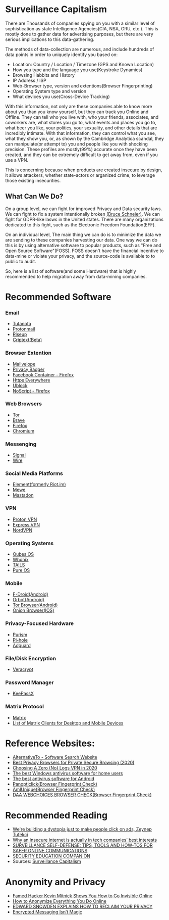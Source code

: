 # Surveillance Capitalism

There are Thousands of companies spying on you with a similar level of sophistication as state Intelligence Agencies(CIA, NSA, GRU, etc.). This is mostly done to gather data for advertising purposes, but there are very serious implications to this data-gathering. 

The methods of data-collection are numerous, and include hundreds of data points in order to uniquely identify you based on:

- Location: Country / Location / Timezone (GPS and Known Location)
- How you type and the language you use(Keystroke Dynamics) 
- Browsing Habbits and History
- IP Address / ISP
- Web-Browser type, version and extentions(Browser Fingerprinting)
- Operating System type and version 
- What devices you use(Cross-Device Tracking)

With this information, not only are these companies able to know more about you than you know yourself, but they can track you Online and Offline. They can tell who you live with, who your friends, associates, and coworkers are, what stores you go to, what events and places you go to, what beer you like, your politics, your sexuality, and other details that are incredibly intimate. With that information, they can control what you see, what they show you, or, as shown by the Cambridge Analytica scandal, they can manipulate(or attempt to) you and people like you with shocking precision. These profiles are mostly(99%) accurate once they have been created, and they can be extremely difficult to get away from, even if you use a VPN.

This is concerning because when products are created insecure by design, it allows attackers, whether state-actors or arganized crime, to leverage those existing insecurities.

## What Can We Do?
On a group level, we can fight for improved Privacy and Data security laws. We can fight to fix a system intentionally broken [(Bruce Schneier)](https://ideas.ted.com/why-an-insecure-internet-is-actually-in-tech-companies-best-interests/). We can fight for GDPR-like lasws in the United states. There are many organizations dedicated to this fight, such as the Electronic Freedom Foundation(EFF).

On an individual level, The main thing we can do is to minimize the data we are sending to these companies harvesting our data. One way we can do this is by using alternative software to popular products, such as "Free and Open Source Software"(FOSS). FOSS doesn't have the financial incentive to data-mine or violate your privacy, and the source-code is available to to public to audit. 

So, here is a list of software(and some Hardware) that is highly recommended to help migration away from data-mining companies.

# Recommended Software
### Email
- [Tutanota](https://tutanota.com/)
- [Protonmail](https://protonmail.com/)
- [Riseup](https://riseup.net/en)
- [Criptext(Beta)](https://criptext.com/)

### Browser Extention
- [Mailvelope](https://www.mailvelope.com/en/)
- [Privacy Badger](https://privacybadger.org/)
- [Facebook Container - Firefox](https://addons.mozilla.org/en-US/firefox/addon/facebook-container/)
- [Https Everywhere](https://www.eff.org/https-everywhere)
- [Ublock](https://ublock.org/)
- [NoScript - Firefox](https://addons.mozilla.org/en-US/firefox/addon/noscript/)

### Web Browsers
- [Tor](https://www.torproject.org/)
- [Brave](https://brave.com/)
- [Firefox](https://www.mozilla.org/en-US/firefox/)
- [Chromium](https://www.chromium.org/developers/how-tos/get-the-code)

### Messenging
- [Signal](https://www.signal.org/)
- [Wire](https://wire.com/en/)

### Social Media Platforms
- [Element(formerly Riot.im)](https://element.io/)
- [Mewe](https://mewe.com/)
- [Mastadon](https://joinmastodon.org/)

### VPN
- [Proton VPN](https://protonvpn.com/)
- [Express VPN](https://www.expressvpn.com/)
- [NordVPN](https://nordvpn.com/)

### Operating Systems
- [Qubes OS](https://www.qubes-os.org/)
- [Whonix](https://www.whonix.org/)
- [TAILS](https://tails.boum.org/)
- [Pure OS](https://pureos.net/)

### Mobile
- [F-Droid(Android)](https://f-droid.org/)
- [Orbot(Android)](https://play.google.com/store/apps/details?id=org.torproject.android&hl=en_US)
- [Tor Browser(Android)](https://play.google.com/store/apps/details?id=org.torproject.torbrowser)
- [Onion Browser(IOS)](https://apps.apple.com/us/app/onion-browser-secure-anonymous-web-with-tor/id519296448)

### Privacy-Focused Hardware
- [Purism](https://puri.sm/)
- [Pi-hole](https://pi-hole.net/)
- [Adguard](https://ublock.org/)

### File/Disk Encryption
- [Veracrypt](https://www.veracrypt.fr/en/Home.html)

### Password Manager
- [KeePassX](https://www.keepassx.org/)

### Matrix Protocol
- [Matrix](https://matrix.org/)
- [List of Matrix Clients for Desktop and Mobile Devices](https://matrix.org/clients/)

# Reference Websites:
- [AlternativeTo - Software Search Website](https://alternativeto.net/) 
- [Best Privacy Browsers for Private Secure Browsing (2020)](https://blokt.com/guides/best-secure-browsers-for-private-browsing)
- [Choosing A Zero (No) Logs VPN in 2020](https://blokt.com/guides/vpn-logs)
- [The best Windows antivirus software for home users](https://www.av-test.org/en/antivirus/home-windows/)
- [The best antivirus software for Android](https://www.av-test.org/en/antivirus/mobile-devices/)
- [Panopticlick(Browser Fingerprint Check)](https://panopticlick.eff.org/)
- [AmIUnique(Browser Fingerprint Check)](https://amiunique.org/fp)
- [DAA WEBCHOICES BROWSER CHECK(Browser Fingerprint Check)](https://optout.aboutads.info/?c=2&lang=EN)

# Recommended Reading
- [We're building a dystopia just to make people click on ads, Zeynep Tufekci](https://www.ted.com/talks/zeynep_tufekci_we_re_building_a_dystopia_just_to_make_people_click_on_ads/discussion?referrer=playlist-talks_to_watch_instead_of_shop)
- [Why an insecure internet is actually in tech companies’ best interests](https://ideas.ted.com/why-an-insecure-internet-is-actually-in-tech-companies-best-interests/)
- [SURVEILLANCE SELF-DEFENSE: TIPS, TOOLS AND HOW-TOS FOR SAFER ONLINE COMMUNICATIONS](https://ssd.eff.org/)
- [SECURITY EDUCATION COMPANION](https://sec.eff.org/)
- Sources: [Surveillance Capitalism](https://github.com/ProleREI/Research/blob/master/Capitalism/Surveillance%20Capitalism.md)

# Anonymity and Privacy
- [Famed Hacker Kevin Mitnick Shows You How to Go Invisible Online](https://www.wired.com/2017/02/famed-hacker-kevin-mitnick-shows-go-invisible-online/)
- [How to Anonymize Everything You Do Online](https://www.wired.com/2014/06/be-anonymous-online/)
- [EDWARD SNOWDEN EXPLAINS HOW TO RECLAIM YOUR PRIVACY](https://theintercept.com/2015/11/12/edward-snowden-explains-how-to-reclaim-your-privacy/)
- [Encrypted Messaging Isn’t Magic](https://www.wired.com/story/encrypted-messaging-isnt-magic/)
